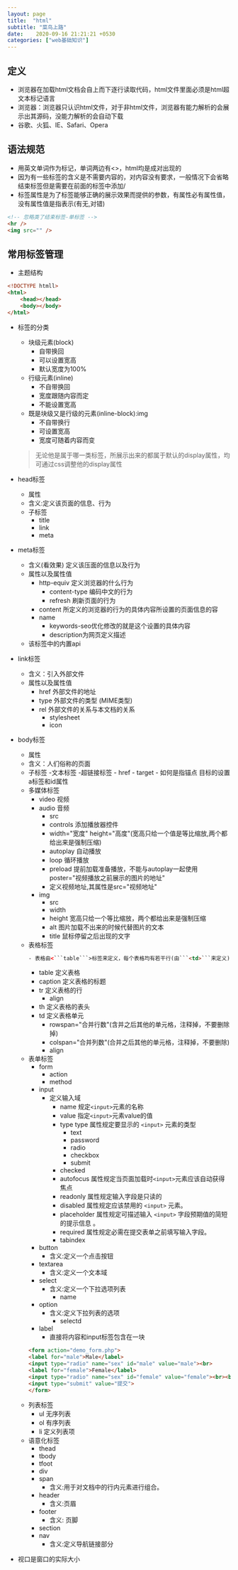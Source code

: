 ```yaml
---
layout: page
title:  "html"
subtitle: "菜鸟上路"
date:    2020-09-16 21:21:21 +0530
categories: ["web基础知识"]
---
```


## 定义

- 浏览器在加载html文档会自上而下逐行读取代码，html文件里面必须是html超文本标记语言
- 浏览器：浏览器只认识html文件，对于非html文件，浏览器有能力解析的会展示出其源码，没能力解析的会自动下载
- 谷歌、火狐、IE、Safari、Opera

## 语法规范

- 用英文单词作为标记，单词两边有<>，html均是成对出现的
- 因为有一些标签的含义是不需要内容的，对内容没有要求，一般情况下会省略结束标签但是需要在前面的标签中添加/ 
- 标签属性是为了标签能够正确的展示效果而提供的参数，有属性必有属性值，没有属性值是指表示(有无,对错)

```html
<!-- 忽略类了结束标签-单标签 -->
<hr />
<img src="" />
```

## 常用标签管理

- 主题结构

```html
<!DOCTYPE htmll>
<html>
    <head></head>
    <body></body>
</html>
```

 - 标签的分类
    - 块级元素(block)
        - 自带换回
        - 可以设置宽高
        - 默认宽度为100%
    - 行级元素(inline)
        - 不自带换回
        - 宽度跟随内容而定
        - 不能设置宽高
    - 既是块级又是行级的元素(inline-block):img
        - 不自带换行
        - 可设置宽高
        - 宽度可随着内容而变
    > 无论他是属于哪一类标签，所展示出来的都属于默认的display属性，均可通过css调整他的display属性


- head标签
    - 属性
    - 含义:定义该页面的信息、行为
    - 子标签
        - title
        - link 
        - meta


- meta标签 
    - 含义(看效果) 定义该压面的信息以及行为
    - 属性以及属性值
        - http-equiv 定义浏览器的什么行为
            - content-type 编码中文的行为
            - refresh 刷新页面的行为
        - content 所定义的浏览器的行为的具体内容所设置的页面信息的容
        - name 
            - keywords-seo优化修改的就是这个设置的具体内容
            - description为网页定义描述
    - 该标签中的内置api

- link标签
    - 含义：引入外部文件
    - 属性以及属性值
        - href 外部文件的地址
        - type 外部文件的类型
        (MIME类型)
        - rel 外部文件的关系与本文档的关系
            - stylesheet
            - icon
- body标签
    - 属性
    - 含义：人们俗称的页面
    - 子标签
        -文本标签
        -超链接标签
            - href
            - target
            - 如何是指锚点
                目标的设置a标签和id属性
    - 多媒体标签
        - video 视频
        - audio 音频
            - src
            - controls 添加播放器控件
            - width="宽度" height="高度"(宽高只给一个值是等比缩放,两个都给出来是强制压缩)
            - autoplay 自动播放
            - loop 循环播放
            - preload 提前加载准备播放，不能与autoplay一起使用 poster="视频播放之前展示的图片的地址"
            - 定义视频地址,其属性是src="视频地址"
        - img 
            - src
            - width
            - height 宽高只给一个等比缩放，两个都给出来是强制压缩
            - alt 图片加载不出来的时候代替图片的文本
            - title 鼠标停留之后出现的文字
    - 表格标签
        ```html
        - 表格由<```table```>标签来定义，每个表格均有若干行(由```<td>```来定义),每行被分割为若干单元格（由```<td>``` 标签定义）。字母 td 指表格数据（table data），即数据单元格的内容。
        ```
        - table 定义表格
        - caption 定义表格的标题
        - tr 定义表格的行
            - align
        - th 定义表格的表头
        - td 定义表格单元
            - rowspan="合并行数"(含并之后其他的单元格，注释掉，不要删除掉)
            - colspan="合并列数"(合并之后其他的单元格，注释掉，不要删除)
            - align 
    - 表单标签
        - form
            - action
            - method
        - input
            - 定义输入域
                - name 规定```<input>```元素的名称
                - value 指定```<input>```元素value的值
                - type type 属性规定要显示的 ```<input>``` 元素的类型
                    - text
                    - password
                    - radio
                    - checkbox
                    - submit
                - checked 
                - autofocus 属性规定当页面加载时```<input>```元素应该自动获得焦点
                - readonly 属性规定输入字段是只读的
                - disabled 属性规定应该禁用的 ```<input>``` 元素。
                - placeholder 属性规定可描述输入 ```<input>``` 字段预期值的简短的提示信息 。
                - required 属性规定必需在提交表单之前填写输入字段。
                - tabindex
        - button
            - 含义:定义一个点击按钮
        - textarea
            - 含义:定义一个文本域
        - select 
            - 含义:定义一个下拉选项列表
                - name
        - option 
            - 含义:定义下拉列表的选项
                - selectd
        - label 
            - 直接将内容和input标签包含在一块
        ```html
        <form action="demo_form.php">
        <label for="male">Male</label>
        <input type="radio" name="sex" id="male" value="male"><br>
        <label for="female">Female</label>
        <input type="radio" name="sex" id="female" value="female"><br><br>
        <input type="submit" value="提交">
        </form>
        ```
    - 列表标签 
        - ul 无序列表
        - ol 有序列表
        - li 定义列表项
    - 语意化标签
        - thead
        - tbody
        - tfoot
        - div
        - span 
            - 含义:用于对文档中的行内元素进行组合。
        - header
            - 含义:页眉
        - footer
            - 含义: 页脚
        - section
        - nav
            - 含义:定义导航链接部分



- 视口是窗口的实际大小